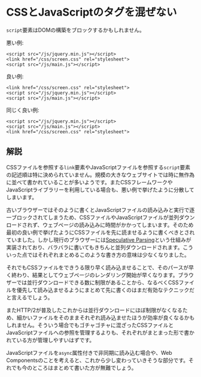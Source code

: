 # CSSとJavaScriptのタグを混ぜない

`script`要素はDOMの構築をブロックするかもしれません。

悪い例:

    <script src="/js/jquery.min.js"></script>
    <link href="/css/screen.css" rel="stylesheet">
    <script src="/js/main.js"></script>

良い例:

    <link href="/css/screen.css" rel="stylesheet">
    <script src="/js/jquery.min.js"></script>
    <script src="/js/main.js"></script>

同じく良い例:

    <script src="/js/jquery.min.js"></script>
    <script src="/js/main.js"></script>
    <link href="/css/screen.css" rel="stylesheet">


## 解説

CSSファイルを参照する`link`要素やJavaScriptファイルを参照する`script`要素の記述順は特に決められていません。規模の大きなウェブサイトでは時に無作為に並べて書かれていることが多いようです。またCSSフレームワークやJavaScriptライブラリーを利用している場合も、悪い例で挙げたように分散してしまいます。

古いブラウザーではそのように書くとJavaScriptファイルの読み込みと実行で逐一ブロックされてしまうため、CSSファイルやJavaScriptファイルが並列ダウンロードされず、ウェブページの読み込みに時間がかかってしまいます。そのため最初の良い例で挙げたようにCSSファイルを先に読ませるように書くべきとされていました。しかし現行のブラウザーには[Speculative Parsing][1]という仕組みが実装されており、バラバラに書いてもきちんと並列ダウンロードされます。こういった点ではそれぞれまとめるこのような書き方の意味は少なくなりました。

それでもCSSファイルをできうる限り早く読み込ませることで、そのパースが早く終わり、結果としてウェブページのレンダリング開始が早くなります。ブラウザーでは並行ダウンロードできる数に制限があることから、なるべくCSSファイルを優先して読み込ませるようにまとめて先に書くのはまだ有効なテクニックだと言えるでしょう。

またHTTP/2が普及したこれからは並行ダウンロードにほぼ制限がなくなるため、細かいファイルをそのままそれぞれ読み込ませたほうが効率が良くなるかもしれません。そういう場合でもゴチャゴチャに混ざったCSSファイルとJavaScriptファイルへの参照を管理するよりも、それぞれがまとまった形で書かれている方が管理しやすいはずです。

JavaScriptファイルを`async`属性付きで非同期に読み込む場合や、Web Componentsのことを考えると、これから少し変わっていきそうな部分です。それでも今のところはまとめて書いた方が無難でしょう。

[1]: https://developer.mozilla.org/en-US/docs/Web/HTML/Optimizing_your_pages_for_speculative_parsing
